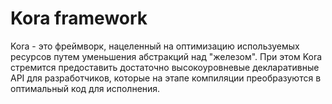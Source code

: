 # Kora framework

Kora - это фреймворк, нацеленный на оптимизацию используемых ресурсов путем уменьшения абстракций над "железом".
При этом Kora стремится предоставить достаточно высокоуровневые декларативные API для разработчиков, которые на этапе компиляции преобразуются в оптимальный код для исполнения.
